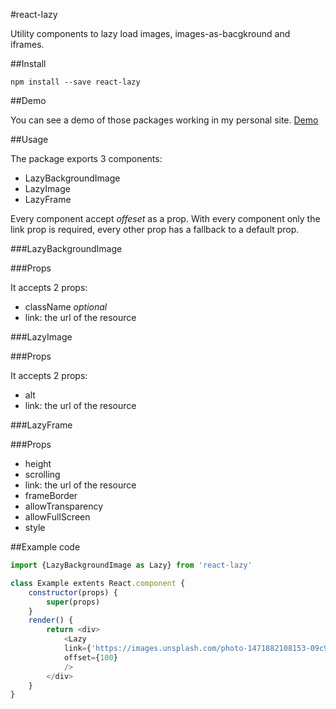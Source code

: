 #react-lazy

Utility components to lazy load images, images-as-bacgkround and iframes.

##Install

`npm install --save react-lazy`

##Demo

You can see a demo of those packages working in my personal site.
[Demo](https://jonathanobino.xyz)


##Usage

The package exports 3 components:

- LazyBackgroundImage
- LazyImage
- LazyFrame

Every component accept *offeset* as a prop.
With every component only the link prop is required, every other prop has a fallback to a default prop.

###LazyBackgroundImage

###Props

It accepts 2 props:

- className *optional*
- link: the url of the resource

###LazyImage

###Props

It accepts 2 props:

- alt
- link: the url of the resource

###LazyFrame

###Props

- height
- scrolling
- link: the url of the resource
- frameBorder
- allowTransparency
- allowFullScreen
- style

##Example code

```javascript
import {LazyBackgroundImage as Lazy} from 'react-lazy'

class Example extents React.component {
	constructor(props) {
		super(props)
	}
	render() {
		return <div>
			<Lazy 
			link={'https://images.unsplash.com/photo-1471882108153-09c9b7452933?ixlib=rb-0.3.5&q=80&fm=jpg&crop=entropy&cs=tinysrgb&s=c63961fa4ff91dc2a8a85235a29c968c'}
			offset={100}
			/>
		</div>
	}
}
```
